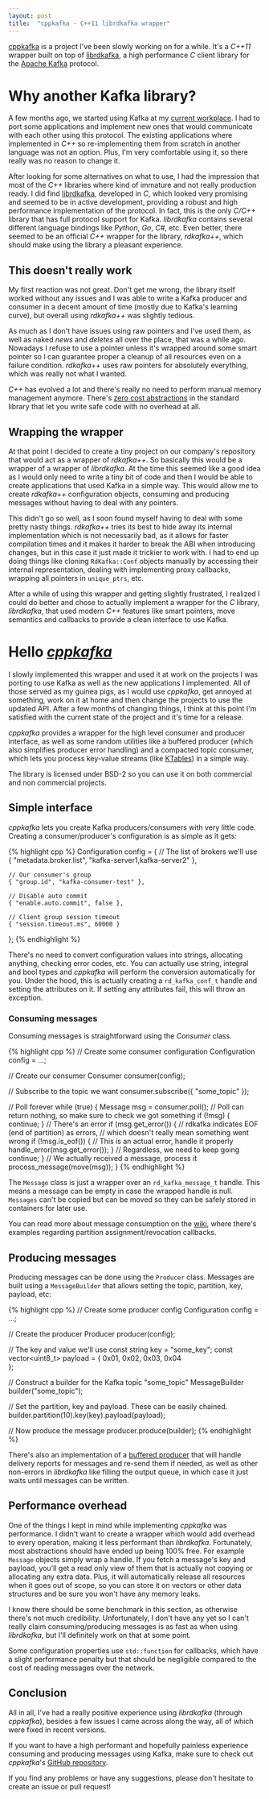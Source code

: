 ```yaml
---
layout: post
title:  "cppkafka - C++11 librdkafka wrapper"
---
```


[cppkafka](https://github.com/mfontanini/cppkafka) is a project I've been slowly working on for
a while. It's a _C++11_ wrapper built on top of [librdkafka](https://github.com/edenhill/librdkafka),
a high performance _C_ client library for the [Apache Kafka](https://kafka.apache.org/) protocol.

# Why another Kafka library?

A few months ago, we started using Kafka at my [current workplace](https://www.thousandeyes.com/).
I had to port some applications and implement new ones that would communicate with each other
using this protocol. The existing applications where implemented in _C++_ so re-implementing them
from scratch in another language was not an option. Plus, I'm very comfortable using it, so there
really was no reason to change it.

After looking for some alternatives on what to use, I had the impression that most of the _C++_
libraries where kind of immature and not really production ready. I did find
[librdkafka](https://github.com/edenhill/librdkafka), developed in _C_, which looked very
promising and seemed to be in active development, providing a robust and high performance
implementation of the protocol. In fact, this is the only _C/C++_ library that has full protocol
support for Kafka. _librdkafka_ contains several different language bindings like _Python_, _Go_,
_C#_, etc. Even better, there seemed to be an official _C++_ wrapper for the library, _rdkafka++_,
which should make using the library a pleasant experience.

## This doesn't really work

My first reaction was not great. Don't get me wrong, the library itself worked without any issues
and I was able to write a Kafka producer and consumer in a decent amount of time (mostly due to
Kafka's learning curve), but overall using _rdkafka++_ was slightly tedious. 

As much as I don't have issues using raw pointers and I've used them, as well as naked _news_ and
_deletes_ all over the place, that was a while ago. Nowadays I refuse to use a pointer unless it's
wrapped around some smart pointer so I can guarantee proper a cleanup of all resources even on a
failure condition. _rdkafka++_ uses raw pointers for absolutely everything, which was really not
what I wanted.

_C++_ has evolved a lot and there's really no need to perform manual memory management anymore.
There's [zero cost abstractions](http://en.cppreference.com/w/cpp/memory/unique_ptr) in the 
standard library that let you write safe code with no overhead at all.

## Wrapping the wrapper

At that point I decided to create a tiny project on our company's repository that would act as
a wrapper of _rdkafka++_. So basically this would be a wrapper of a wrapper of _librdkafka_. At the
time this seemed like a good idea as I would only need to write a tiny bit of code and then I
would be able to create applications that used Kafka in a simple way. This would allow me to
create _rdkafka++_ configuration objects, consuming and producing messages without having to
deal with any pointers.

This didn't go so well, as I soon found myself having to deal with some pretty nasty things.
_rdkafka++_ tries its best to hide away its internal implementation which is not necessarily bad,
as it allows for faster compilation times and it makes it harder to break the ABI when introducing
changes, but in this case it just made it trickier to work with. I had to end up doing things like
cloning `RdKafka::Conf` objects manually by accessing their internal representation, dealing with
implementing proxy callbacks, wrapping all pointers in `unique_ptrs`, etc.

After a while of using this wrapper and getting slightly frustrated, I realized I could do better
and chose to actually implement a wrapper for the _C_ library, _librdkafka_, that used modern
_C++_ features like smart pointers, move semantics and callbacks to provide a clean interface to
use Kafka.

# Hello [_cppkafka_](https://github.com/mfontanini/cppkafka)

I slowly implemented this wrapper and used it at work on the projects I was porting to use Kafka
as well as the new applications I implemented. All of those served as my guinea pigs, as I would
use _cppkafka_, get annoyed at something, work on it at home and then change the projects to use
the updated API. After a few months of changing things, I think at this point I'm satisfied with
the current state of the project and it's time for a release.

_cppkafka_ provides a wrapper for the high level consumer and producer interface, as well as 
some random utilities like a buffered producer (which also simplifies producer error handling)
and a compacted topic consumer, which lets you process key-value streams (like
[KTables](http://docs.confluent.io/current/streams/concepts.html#ktable)) in a simple way.

The library is licensed under BSD-2 so you can use it on both commercial and non commercial 
projects.

## Simple interface

_cppkafka_ lets you create Kafka producers/consumers with very little code. Creating a
consumer/producer's configuration is as simple as it gets:

{% highlight cpp %}
Configuration config = {
    // The list of brokers we'll use
    { "metadata.broker.list", "kafka-server1,kafka-server2" },

    // Our consumer's group
    { "group.id", "kafka-consumer-test" },

    // Disable auto commit
    { "enable.auto.commit", false },

    // Client group session timeout
    { "session.timeout.ms", 60000 }
};
{% endhighlight %}

There's no need to convert configuration values into strings, allocating anything, checking 
error codes, etc. You can actually use string, integral and bool types and _cppkafka_ will
perform the conversion automatically for you. Under the hood, this is actually creating a
`rd_kafka_conf_t` handle and setting the attributes on it. If setting any attributes
fail, this will throw an exception.

### Consuming messages

Consuming messages is straightforward using the _Consumer_ class.

{% highlight cpp %}
// Create some consumer configuration
Configuration config = ...;

// Create our consumer
Consumer consumer(config);

// Subscribe to the topic we want
consumer.subscribe({ "some_topic" });

// Poll forever
while (true) {
    Message msg = consumer.poll();
    // Poll can return nothing, so make sure to check we got something
    if (!msg) {
        continue;
    }
    // There's an error
    if (msg.get_error()) {
        // rdkafka indicates EOF (end of partition) as errors,
        // which doesn't really mean something went wrong
        if (!msg.is_eof()) {
            // This is an actual error, handle it properly
            handle_error(msg.get_error());
        }
        // Regardless, we need to keep going
        continue;
    }
    // We actually received a message, process it
    process_message(move(msg));
}
{% endhighlight %}

The `Message` class is just a wrapper over an `rd_kafka_message_t` handle. This means a message
can be empty in case the wrapped handle is null. `Messages` can't be copied but can be moved
so they can be safely stored in containers for later use.

You can read more about message consumption on the
[wiki](https://github.com/mfontanini/cppkafka/wiki/Consuming-messages), where there's examples
regarding partition assignment/revocation callbacks.

## Producing messages

Producing messages can be done using the `Producer` class. Messages are built using a 
`MessageBuilder` that allows setting the topic, partition, key, payload, etc:

{% highlight cpp %}
// Create some producer config
Configuration config = ...;

// Create the producer
Producer producer(config);

// The key and value we'll use
const string key = "some_key";
const vector<uint8_t> payload = {
    0x01, 0x02, 0x03, 0x04  
};

// Construct a builder for the Kafka topic "some_topic"
MessageBuilder builder("some_topic");

// Set the partition, key and payload. These can be easily chained.
builder.partition(10).key(key).payload(payload);

// Now produce the message
producer.produce(builder);
{% endhighlight %}

There's also an implementation of a [buffered producer](https://github.com/mfontanini/cppkafka/blob/master/include/cppkafka/utils/buffered_producer.h)
that will handle delivery reports for messages and re-send them if needed, as well as 
other non-errors in _librdkafka_ like filling the output queue, in which case it just waits
until messages can be written.

## Performance overhead

One of the things I kept in mind while implementing _cppkafka_ was performance. I didn't want
to create a wrapper which would add overhead to every operation, making it less performant than
_librdkafka_. Fortunately, most abstractions should have ended up being 100% free. For example
`Message` objects simply wrap a handle. If you fetch a message's key and payload, you'll get a
read only view of them that is actually not copying or allocating any extra data. Plus, it will
automatically release all resources when it goes out of scope, so you can store it on vectors or
other data structures and be sure you won't have any memory leaks.

I know there should be some benchmark in this section, as otherwise there's not much credibility.
Unfortunately, I don't have any yet so I can't really claim consuming/producing messages is 
as fast as when using _librdkafka_, but I'll definitely work on that at some point.

Some configuration properties use `std::function` for callbacks, which have a slight performance
penalty but that should be negligible compared to the cost of reading messages over the network.

## Conclusion

All in all, I've had a really positive experience using _librdkafka_ (through _cppkafka_), besides
a few issues I came across along the way, all of which were fixed in recent versions.

If you want to have a high performant and hopefully painless experience consuming and producing
messages using Kafka, make sure to check out _cppkafka_'s
[GitHub repository](https://github.com/mfontanini/cppkafka).

If you find any problems or have any suggestions, please don't hesitate to create an issue or pull
request!
